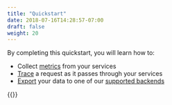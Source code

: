 ```yaml
---
title: "Quickstart"
date: 2018-07-16T14:28:57-07:00
draft: false
weight: 20
---
```


By completing this quickstart, you will learn how to:

* Collect [metrics](/core-concepts/metrics) from your services
* [Trace](/core-concepts/tracing) a request as it passes through your services
* [Export](/core-concepts/exporters) your data to one of our [supported backends](/guides/exporters/supported-exporters/)

{{<quickstart-list>}}
